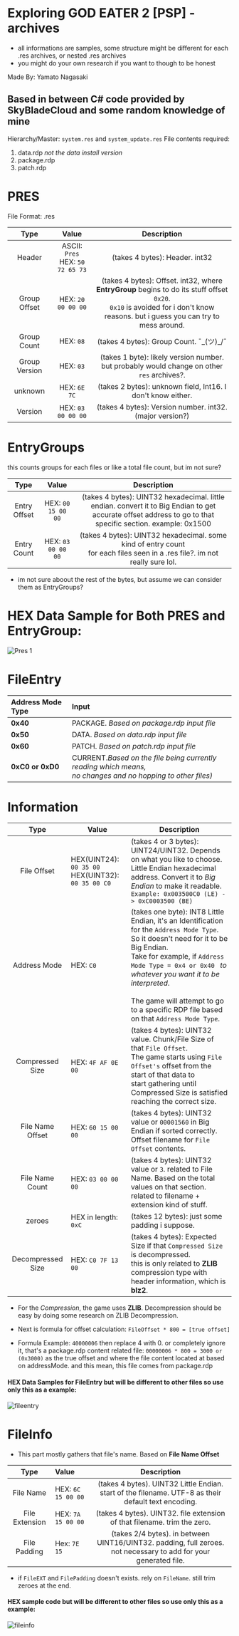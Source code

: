# Exploring GOD EATER 2 [PSP] - archives
- all informations are samples, some structure might be different for each .res archives, or nested .res archives
- you might do your own research if you want to though to be honest


Made By: Yamato Nagasaki


## Based in between C# code provided by SkyBladeCloud and some random knowledge of mine



Hierarchy/Master: `system.res` and `system_update.res`
File contents required:
1. data.rdp *not the data install version*
2. package.rdp
3. patch.rdp


# PRES
File Format: .res

|      Type     |                Value                |                                                                                    Description                                                                                    |
|:-------------:|:-----------------------------------:|:---------------------------------------------------------------------------------------------------------------------------------------------------------------------------------:|
| Header        | ASCII: `Pres`<br>HEX: `50 72 65 73` | (takes 4 bytes): Header. int32                                                                                                                                                    |
| Group Offset  | HEX: `20 00 00 00`                  | (takes 4 bytes): Offset. int32, where **EntryGroup** begins to do its stuff offset `0x20`.<br>`0x10` is avoided for i don't know reasons. but i guess you can try to mess around. |
| Group Count   | HEX: `08`                           | (takes 4 bytes): Group Count. ¯\_(ツ)_/¯                                                                                                                                          |
| Group Version | HEX: `03`                           | (takes 1 byte): likely version number. but probably would change on other `res` archives?.                                                                                        |
| unknown       | HEX: `6E 7C`                        | (takes 2 bytes): unknown field, Int16. I don't know either.                                                                                                                       |
| Version       | HEX: `03 00 00 00`                  | (takes 4 bytes): Version number. int32. (major version?)                                                                                                                          |


# EntryGroups
this counts groups for each files or like a total file count, but im not sure?

|     Type     |        Value       |                                                                         Description                                                                         |
|:------------:|:------------------:|:-----------------------------------------------------------------------------------------------------------------------------------------------------------:|
| Entry Offset | HEX: `00 15 00 00` | (takes 4 bytes): UINT32 hexadecimal. little endian. convert it to Big Endian to get accurate offset address to go to that specific section. example: 0x1500 |
| Entry Count  | HEX: `03 00 00 00` | (takes 4 bytes): UINT32 hexadecimal. some kind of entry count<br>for each files seen in a .res file?. im not really sure lol.                               |
- im not sure aboout the rest of the bytes, but assume we can consider them as EntryGroups?

# HEX Data Sample for Both PRES and EntryGroup:
![Pres 1](https://github.com/user-attachments/assets/68c0b118-8952-4ded-b42a-bd1de327c590)



# FileEntry

|Address Mode Type	|Input	|
|:------------------|:-------|
| **0x40** 			|PACKAGE. *Based on package.rdp input file*|
| **0x50** 			|DATA. *Based on data.rdp input file*|
| **0x60** 			|PATCH. *Based on patch.rdp input file*|
| **0xC0 or 0xD0**|CURRENT.*Based on the file being currently reading which means,<br>no changes and no hopping to other files)*|


#  Information
|        Type       |        Value         |                       Description                                                                                                                                                                                                                                                                                                                                |
|:-----------------:|----------------------|--------------------------------------------------------------------------------------------------------------------------------------------------------------------------------------------------------------------------------------------------------------------------------------------------------------------------------------------|
| File Offset       | HEX(UINT24): `00 35 00`<br>HEX(UINT32): `00 35 00 C0`      | (takes 4 or 3 bytes): UINT24/UINT32. Depends on what you like to choose.<br>Little Endian hexadecimal address. Convert it to *Big Endian* to make it readable. <br>`Example: 0x003500C0 (LE) -> 0xC0003500 (BE)`                                                                                                                               |
| Address Mode      | HEX: `C0`            | (takes one byte): INT8 Little Endian, it's an Identification for the `Address Mode Type`. So it doesn't need for it to be Big Endian.<br>Take for example, if `Address Mode Type = 0x4 or 0x40 ` *to whatever you want it to be interpreted*.<br><br>The game will attempt to go to a specific RDP file based on that `Address Mode Type`. |
| Compressed Size   | HEX: `4F AF 0E 00`   | (takes 4 bytes): UINT32 value. Chunk/File Size of that `File Offset`.<br>The game starts using `File Offset's` offset from the start of that data to<br>start gathering until Compressed Size is satisfied reaching the correct size.                                                                                                      |
| File Name Offset  | HEX: `60 15 00 00`   | (takes 4 bytes): UINT32 value or `00001560` in Big Endian if sorted correctly. Offset filename for `File Offset` contents.                                                                                                                                                                                                                 |
| File Name Count   | HEX: `03 00 00 00`   | (takes 4 bytes): UINT32 value or `3`. related to File Name. Based on the total values on that section.<br>related to filename + extension  kind of stuff.                                                                                                                                                                                  |
| zeroes            | HEX in length: `0xC` | (takes 12 bytes): just some padding i suppose.                                                                                                                                                                                                                                                                                             |
| Decompressed Size | HEX: `C0 7F 13 00`   | (takes 4 bytes): Expected Size if that `Compressed Size` is decompressed.<br>this is only related to **ZLIB** compression type with header information, which is **blz2**.                                                                                                                                                                 |

- For the *Compression*, the game uses **ZLIB**. Decompression should be easy by doing some research on ZLIB Decompression.

- Next is formula for offset calculation: `FileOffset * 800 = [true offset]`
- Formula Example: `40000006` then replace 4 with 0. or completely ignore it, that's a package.rdp content related file: `00000006 * 800 = 3000 or (0x3000)` as the true offset and where the file content located at based on addressMode. and this mean, this file comes from package.rdp

#### HEX Data Samples for FileEntry but will be different to other files so use only this as a example:
![fileentry](https://github.com/user-attachments/assets/f2e39c3a-b426-4b5e-b196-0632399d73f1)



# FileInfo

- This part mostly gathers that file's name. Based on **File Name Offset**

|      Type      |        Value       |                                                     Description                                                     |
|:--------------:|:-------------------|:-------------------------------------------------------------------------------------------------------------------:|
| File Name      | HEX: `6C 15 00 00` | (takes 4 bytes). UINT32 Little Endian. start of the filename. UTF-8 as their default text encoding.                 |
| File Extension | HEX: `7A 15 00 00` | (takes 4 bytes). UINT32. file extension of that filename. trim the zero.                                            |
| File Padding   | Hex: `7E 15`       | (takes 2/4 bytes). in between UINT16/UINT32. padding, full zeroes.<br>not necessary to add for your generated file. |

- if `FileEXT` and `FilePadding` doesn't exists. rely on `FileName`. still trim zeroes at the end.

#### HEX sample code but will be different to other files so use only this as a example:
![fileinfo](https://github.com/user-attachments/assets/765a362a-15ad-4721-8d9c-b2d73f373fb3)




